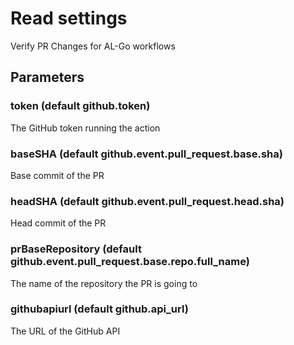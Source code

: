 # Read settings
Verify PR Changes for AL-Go workflows
## Parameters
### token (default github.token)
The GitHub token running the action
### baseSHA (default github.event.pull_request.base.sha)
Base commit of the PR
### headSHA (default github.event.pull_request.head.sha)
Head commit of the PR
### prBaseRepository (default github.event.pull_request.base.repo.full_name)
The name of the repository the PR is going to
### githubapiurl (default github.api_url)
The URL of the GitHub API
